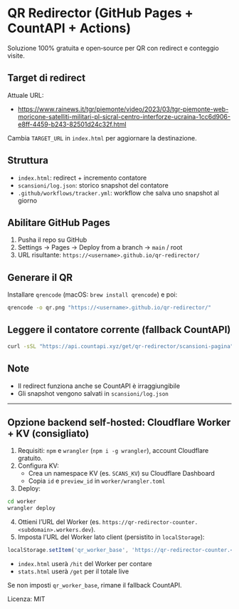 # QR Redirector (GitHub Pages + CountAPI + Actions)

Soluzione 100% gratuita e open‑source per QR con redirect e conteggio visite.

## Target di redirect

Attuale URL:
- https://www.rainews.it/tgr/piemonte/video/2023/03/tgr-piemonte-web-moricone-satelliti-militari-pl-sicral-centro-interforze-ucraina-1cc6d906-e8ff-4459-b243-82501d24c32f.html

Cambia `TARGET_URL` in `index.html` per aggiornare la destinazione.

## Struttura

- `index.html`: redirect + incremento contatore
- `scansioni/log.json`: storico snapshot del contatore
- `.github/workflows/tracker.yml`: workflow che salva uno snapshot al giorno

## Abilitare GitHub Pages

1) Pusha il repo su GitHub
2) Settings → Pages → Deploy from a branch → `main` / root
3) URL risultante: `https://<username>.github.io/qr-redirector/`

## Generare il QR

Installare `qrencode` (macOS: `brew install qrencode`) e poi:
```bash
qrencode -o qr.png "https://<username>.github.io/qr-redirector/"
```

## Leggere il contatore corrente (fallback CountAPI)
```bash
curl -sSL "https://api.countapi.xyz/get/qr-redirector/scansioni-pagina"
```

## Note
- Il redirect funziona anche se CountAPI è irraggiungibile
- Gli snapshot vengono salvati in `scansioni/log.json`

---

## Opzione backend self‑hosted: Cloudflare Worker + KV (consigliato)

1. Requisiti: `npm` e `wrangler` (`npm i -g wrangler`), account Cloudflare gratuito.
2. Configura KV:
   - Crea un namespace KV (es. `SCANS_KV`) su Cloudflare Dashboard
   - Copia `id` e `preview_id` in `worker/wrangler.toml`
3. Deploy:
```bash
cd worker
wrangler deploy
```
4. Ottieni l’URL del Worker (es. `https://qr-redirector-counter.<subdomain>.workers.dev`).
5. Imposta l’URL del Worker lato client (persistito in `localStorage`):
```js
localStorage.setItem('qr_worker_base', 'https://qr-redirector-counter.<subdomain>.workers.dev')
```
- `index.html` userà `/hit` del Worker per contare
- `stats.html` userà `/get` per il totale live

Se non imposti `qr_worker_base`, rimane il fallback CountAPI.

Licenza: MIT
